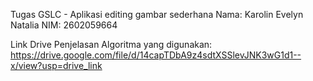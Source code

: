 Tugas GSLC - Aplikasi editing gambar sederhana
Nama: Karolin Evelyn Natalia
NIM: 2602059664

Link Drive Penjelasan Algoritma yang digunakan: https://drive.google.com/file/d/14capTDbA9z4sdtXSSlevJNK3wG1d1--x/view?usp=drive_link
